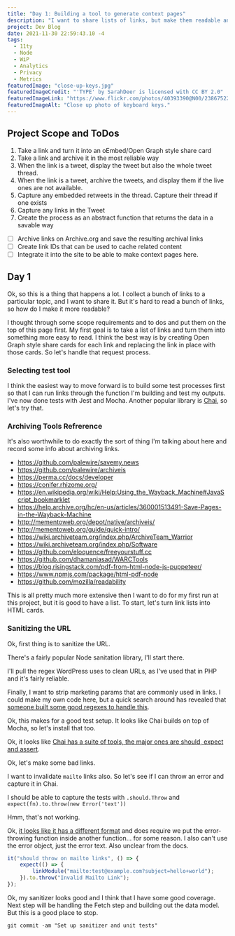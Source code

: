 ```yaml
---
title: "Day 1: Building a tool to generate context pages"
description: "I want to share lists of links, but make them readable and archived"
project: Dev Blog
date: 2021-11-30 22:59:43.10 -4
tags:
  - 11ty
  - Node
  - WiP
  - Analytics
  - Privacy
  - Metrics
featuredImage: "close-up-keys.jpg"
featuredImageCredit: "'TYPE' by SarahDeer is licensed with CC BY 2.0"
featuredImageLink: "https://www.flickr.com/photos/40393390@N00/2386752252"
featuredImageAlt: "Close up photo of keyboard keys."
---
```


## Project Scope and ToDos

1. Take a link and turn it into an oEmbed/Open Graph style share card
2. Take a link and archive it in the most reliable way
3. When the link is a tweet, display the tweet but also the whole tweet thread.
4. When the link is a tweet, archive the tweets, and display them if the live ones are not available.
5. Capture any embedded retweets in the thread. Capture their thread if one exists
6. Capture any links in the Tweet
7. Create the process as an abstract function that returns the data in a savable way

- [ ] Archive links on Archive.org and save the resulting archival links
- [ ] Create link IDs that can be used to cache related content
- [ ] Integrate it into the site to be able to make context pages here.

## Day 1

Ok, so this is a thing that happens a lot. I collect a bunch of links to a particular topic, and I want to share it. But it's hard to read a bunch of links, so how do I make it more readable?

I thought through some scope requirements and to dos and put them on the top of this page first. My first goal is to take a list of links and turn them into something more easy to read. I think the best way is by creating Open Graph style share cards for each link and replacing the link in place with those cards. So let's handle that request process.

### Selecting test tool

I think the easiest way to move forward is to build some test processes first so that I can run links through the function I'm building and test my outputs. I've now done tests with Jest and Mocha. Another popular library is [Chai](https://www.chaijs.com/), so let's try that.

### Archiving Tools Refrerence

It's also worthwhile to do exactly the sort of thing I'm talking about here and record some info about archiving links.

- https://github.com/palewire/savemy.news
- https://github.com/palewire/archiveis
- https://perma.cc/docs/developer
- https://conifer.rhizome.org/
- https://en.wikipedia.org/wiki/Help:Using_the_Wayback_Machine#JavaScript_bookmarklet
- https://help.archive.org/hc/en-us/articles/360001513491-Save-Pages-in-the-Wayback-Machine
- http://mementoweb.org/depot/native/archiveis/
- http://mementoweb.org/guide/quick-intro/
- https://wiki.archiveteam.org/index.php/ArchiveTeam_Warrior
- https://wiki.archiveteam.org/index.php/Software
- https://github.com/eloquence/freeyourstuff.cc
- https://github.com/dhamaniasad/WARCTools
- https://blog.risingstack.com/pdf-from-html-node-js-puppeteer/
- https://www.npmjs.com/package/html-pdf-node
- https://github.com/mozilla/readability

This is all pretty much more extensive then I want to do for my first run at this project, but it is good to have a list. To start, let's turn link lists into HTML cards.

### Sanitizing the URL

Ok, first thing is to sanitize the URL.

There's a fairly popular Node sanitation library, I'll start there.

I'll pull the regex WordPress uses to clean URLs, as I've used that in PHP and it's fairly reliable.

Finally, I want to strip marketing params that are commonly used in links. I could make my own code here, but a quick search around has revealed that [someone built some good regexes to handle this](https://github.com/mihaip/utm-stripper/blob/master/extension/background.js).

Ok, this makes for a good test setup. It looks like Chai builds on top of Mocha, so let's install that too.

Ok, it looks like [Chai has a suite of tools, the major ones are should, expect and assert](https://www.chaijs.com/guide/styles/).

Ok, let's make some bad links.

I want to invalidate `mailto` links also. So let's see if I can throw an error and capture it in Chai.

I should be able to capture the tests with `.should.Throw` and `expect(fn).to.throw(new Error('text'))`

Hmm, that's not working.

Ok, [it looks like it has a different format](https://stackoverflow.com/a/22340179) and does require we put the error-throwing function inside another function... for some reason. I also can't use the error object, just the error text. Also unclear from the docs.

```javascript
it("should throw on mailto links", () => {
	expect(() => {
		linkModule("mailto:test@example.com?subject=hello+world");
	}).to.throw("Invalid Mailto Link");
});
```

Ok, my sanitizer looks good and I think that I have some good coverage. Next step will be handling the Fetch step and building out the data model. But this is a good place to stop.

`git commit -am "Set up sanitizer and unit tests"`
